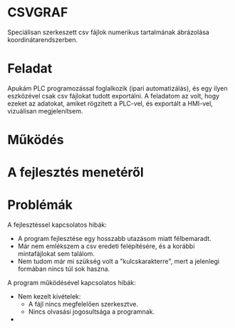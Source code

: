 # CSVGRAF
Speciálisan szerkeszett csv fájlok numerikus tartalmának ábrázolása koordinátarendszerben.

# Feladat
Apukám PLC programozással foglalkozik (ipari automatizálás), és egy ilyen eszközével csak csv fájlokat tudott exportálni. A feladatom az volt, hogy ezeket az adatokat, amiket rögzített a PLC-vel, és exportált a HMI-vel, vizuálisan megjelenítsem.

# Működés

# A fejlesztés menetéről

# Problémák
A fejlesztéssel kapcsolatos hibák:
- A program fejlesztése egy hosszabb utazásom miatt félbemaradt.
- Már nem emlékszem a csv eredeti felépítésére, és a korábbi mintafájlokat sem találom.
- Nem tudom már mi szükség volt a "kulcskarakterre", mert a jelenlegi formában nincs túl sok haszna.

A program működésével kapcsolatos hibák:
- Nem kezelt kivételek:
  - A fájl nincs megfelelően szerkesztve.
  - Nincs olvasási jogosultsága a programnak.
- 
